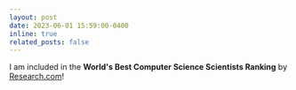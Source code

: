 ```yaml
---
layout: post
date: 2023-06-01 15:59:00-0400
inline: true
related_posts: false
---
```


I am included in the <b>World's Best Computer Science Scientists Ranking</b> by <a href="https://research.com/">Research.com</a>!
